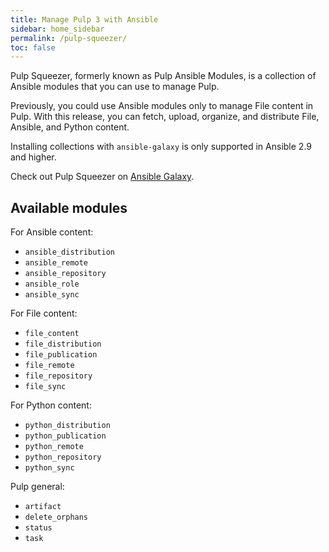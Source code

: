 ```yaml
---
title: Manage Pulp 3 with Ansible
sidebar: home_sidebar
permalink: /pulp-squeezer/
toc: false
---
```



Pulp Squeezer, formerly known as Pulp Ansible Modules, is a collection of Ansible modules that you can use to manage Pulp.

Previously, you could use Ansible modules only to manage File content in Pulp. With this release, you can fetch, upload, organize, and distribute File, Ansible, and Python content.

Installing collections with `ansible-galaxy` is only supported in Ansible 2.9 and higher.

Check out Pulp Squeezer on [Ansible Galaxy](https://galaxy.ansible.com/pulp/squeezer).

<script id="asciicast-amFEhvEprDLB2UPgDcgJg4knz" src="https://asciinema.org/a/amFEhvEprDLB2UPgDcgJg4knz.js" async></script>

## Available modules

For Ansible content:

*  `ansible_distribution`
*  `ansible_remote`
*  `ansible_repository`
*  `ansible_role`
*  `ansible_sync`

For File content:

*  `file_content`
*  `file_distribution`
*  `file_publication`
*  `file_remote`
*  `file_repository`
*  `file_sync`

For Python content:

*  `python_distribution`
*  `python_publication`
*  `python_remote`
*  `python_repository`
*  `python_sync`

Pulp general:

*  `artifact`
*  `delete_orphans`
*  `status`
*  `task`
